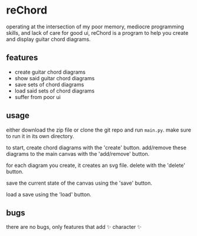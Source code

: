 # reChord
operating at the intersection of my poor memory, mediocre programming skills, and lack of care for good ui, reChord is a program to help you create and display guitar chord diagrams.

## features
- create guitar chord diagrams
- show said guitar chord diagrams
- save sets of chord diagrams
- load said sets of chord diagrams
- suffer from poor ui

## usage
either download the zip file or clone the git repo and run `main.py`. make sure to run it in its own directory.

to start, create chord diagrams with the 'create' button. add/remove these diagrams to the main canvas with the 'add/remove' button.

for each diagram you create, it creates an svg file. delete with the 'delete' button.

save the current state of the canvas using the 'save' button.

load a save using the 'load' button.

## bugs
there are no bugs, only features that add ✨ character ✨
